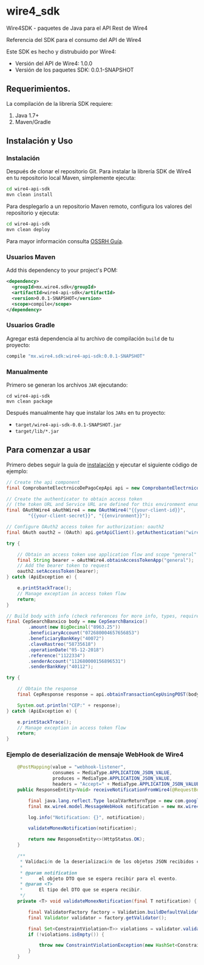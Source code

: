 # wire4_sdk

Wire4SDK - paquetes de Java para el API Rest de Wire4

Referencia del SDK para el consumo del API de Wire4

Este SDK es hecho y distrubuido por Wire4:

- Versión del API de Wire4: 1.0.0
- Versión de los paquetes SDK: 0.0.1-SNAPSHOT

## Requerimientos.

La compilación de la librería SDK requiere:

1. Java 1.7+
2. Maven/Gradle

## <a name="installation"></a>Instalación y Uso
### Instalación

Después de clonar el repositorio Git. Para instalar la librería SDK de Wire4 en tu repositorio local Maven, simplemente ejecuta:

```sh
cd wire4-api-sdk
mvn clean install
```

Para desplegarlo a un repositorio Maven remoto, configura los valores del repositorio y ejecuta:
```sh
cd wire4-api-sdk
mvn clean deploy
```

Para mayor información consulta [OSSRH Guía](http://central.sonatype.org/pages/ossrh-guide.html).

### Usuarios Maven

Add this dependency to your project's POM:

```xml
<dependency>
  <groupId>mx.wire4.sdk</groupId>
  <artifactId>wire4-api-sdk</artifactId>
  <version>0.0.1-SNAPSHOT</version>
  <scope>compile</scope>
</dependency>
```

### Usuarios Gradle

Agregar está dependencia al tu archivo de compilación `build` de tu proyecto:

```groovy
compile "mx.wire4.sdk:wire4-api-sdk:0.0.1-SNAPSHOT"
```

### Manualmente

Primero se generan los archivos `JAR` ejecutando:

```shell
cd wire4-api-sdk
mvn clean package
```

Después manualmente hay que instalar los `JARs` en tu proyecto:

* `target/wire4-api-sdk-0.0.1-SNAPSHOT.jar`
* `target/lib/*.jar`

## Para comenzar a usar

Primero debes seguir la guía de [instalación](#installation) y ejecutar el siguiente código de ejemplo:
```java
// Create the api component
final ComprobanteElectrnicoDePagoCepApi api = new ComprobanteElectrnicoDePagoCepApi();

// Create the authenticator to obtain access token
// (the token URL and Service URL are defined for this environment enum value))
final OAuthWire4 oAuthWire4 = new OAuthWire4("{{your-client-id}}",
        "{{your-client-secret}}", "{{environment}}");

// Configure OAuth2 access token for authorization: oauth2
final OAuth oauth2 = (OAuth) api.getApiClient().getAuthentication("wire4_aut_app");

try {

    // Obtain an access token use application flow and scope "general"
    final String bearer = oAuthWire4.obtainAccessTokenApp("general");
    // Add the bearer token to request
    oauth2.setAccessToken(bearer);
} catch (ApiException e) {

    e.printStackTrace();
    // Manage exception in access token flow
    return;
}

// Build body with info (check references for more info, types, required fields)
final CepSearchBanxico body = new CepSearchBanxico()
        .amount(new BigDecimal("8963.25"))
        .beneficiaryAccount("072680004657656853")
        .beneficiaryBankKey("40072")
        .claveRastreo("58735618")
        .operationDate("05-12-2018")
        .reference("1122334")
        .senderAccount("112680000156896531")
        .senderBankKey("40112");

try {

    // Obtain the response
    final CepResponse response = api.obtainTransactionCepUsingPOST(body);

    System.out.println("CEP:" + response);
} catch (ApiException e) {

    e.printStackTrace();
    // Manage exception in access token flow
    return;
}
```

### Ejemplo de deserialización de mensaje WebHook de Wire4
```java
    @PostMapping(value = "webhook-listener",
                 consumes = MediaType.APPLICATION_JSON_VALUE,
                 produces = MediaType.APPLICATION_JSON_VALUE,
                 headers = "Accept=" + MediaType.APPLICATION_JSON_VALUE)
    public ResponseEntity<Void> receiveNotificationFromWire4(@RequestBody String body) {

        final java.lang.reflect.Type localVarReturnType = new com.google.gson.reflect.TypeToken<mx.wire4.model.MessageWebHook>(){}.getType();
        final mx.wire4.model.MessageWebHook notification = new mx.wire4.JSON().deserialize(body, localVarReturnType);

        log.info("Notification: {}", notification);

        validateMonexNotification(notification);

        return new ResponseEntity<>(HttpStatus.OK);
    }

    /**
     * Validación de la deserialización de los objetos JSON recibidos como parámetros.
     *
     * @param notification
     *      el objeto DTO que se espera recibir para el evento.
     * @param <T>
     *      El tipo del DTO que se espera recibir.
     */
    private <T> void validateMonexNotification(final T notification) {

        final ValidatorFactory factory = Validation.buildDefaultValidatorFactory();
        final Validator validator = factory.getValidator();

        final Set<ConstraintViolation<T>> violations = validator.validate(notification);
        if (!violations.isEmpty()) {

            throw new ConstraintViolationException(new HashSet<ConstraintViolation<?>>(violations));
        }
    }
```
